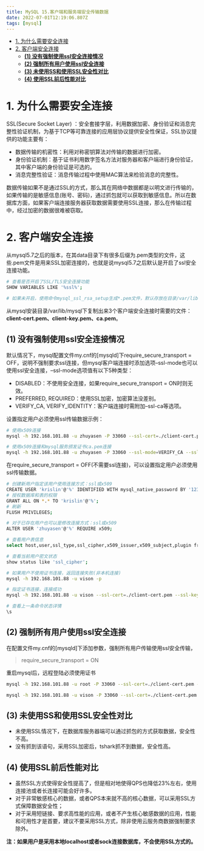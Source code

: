 ```yaml
---
title: MySQL 15.客户端和服务端安全传输数据
date: 2022-07-01T12:19:06.807Z
tags: [mysql]
---
```

- [1. 为什么需要安全连接](#1-为什么需要安全连接)
- [2. 客户端安全连接](#2-客户端安全连接)
  - [**(1) 没有强制使用ssl安全连接情况**](#1-没有强制使用ssl安全连接情况)
  - [**(2) 强制所有用户使用ssl安全连接**](#2-强制所有用户使用ssl安全连接)
  - [**(3) 未使用SS和使用SSL安全性对比**](#3-未使用ss和使用ssl安全性对比)
  - [**(4) 使用SSL前后性能对比**](#4-使用ssl前后性能对比)

# 1. 为什么需要安全连接

SSL(Secure Socket Layer) ：安全套接字层，利用数据加密、身份验证和消息完整性验证机制，为基于TCP等可靠连接的应用层协议提供安全性保证，SSL协议提供的功能主要有：

- 数据传输的机密性：利用对称密钥算法对传输的数据进行加密。
- 身份验证机制：基于证书利用数字签名方法对服务器和客户端进行身份验证，其中客户端的身份验证是可选的。
- 消息完整性验证：消息传输过程中使用MAC算法来检验消息的完整性。

数据传输如果不是通过SSL的方式，那么其在网络中数据都是以明文进行传输的，如果传输的是敏感信息(账号、密码)，通过抓包就可以获取到敏感信息。所以在数据库方面，如果客户端连接服务器获取数据需要使用SSL连接，那么在传输过程中，经过加密的数据很难被窃取。

# 2. 客户端安全连接

从mysql5.7之后的版本，在其data目录下有很多后缀为.pem类型的文件，这些.pem文件是用来SSL加密连接的，也就是说mysql5.7之后默认是开启了ssl安全连接功能。

```bash
# 查看是否开启了SSL/TLS安全连接功能
SHOW VARIABLES LIKE '%ssl%';

# 如果未开启，使用命令mysql_ssl_rsa_setup生成*.pem文件，默认存放在目录/var/lib/mysql下
```

从mysql安装目录/var/lib/mysql下复制出来3个客户端安全连接时需要的文件：**client-cert.pem、client-key.pem、ca.pem**。



## **(1) 没有强制使用ssl安全连接情况**

默认情况下，mysql配置文件my.cnf的[mysqld]下require_secure_transport = OFF，说明不强制要求ssl连接，但mysql客户端连接时添加选项–ssl-mode也可以使用ssl安全连接，–ssl-mode选项值有以下5种类型：

- DISABLED：不使用安全连接，如果require_secure_transport = ON时则无效。
- PREFERRED, REQUIRED：使用SSL加密，加密算法没差别。
- VERIFY_CA, VERIFY_IDENTITY：客户端连接时需附加–ssl-ca等选项。

设置指定用户必须使用ssl传输数据示例：

```bash
# 使用x509连接
mysql -h 192.168.101.88 -u zhuyasen -P 33060 --ssl-cert=./client-cert.pem --ssl-key=./client-key.pem --ssl-mode=REQUIRED -p

# 使用x509连接和mysql服务颁发证书ca.pem连接
mysql -h 192.168.101.88 -u zhuyasen -P 33060 --ssl-mode=VERIFY_CA --ssl-cert=./client-cert.pem --ssl-key=./client-key.pem --ssl-ca=./ca.pem -p
```



在require_secure_transport = OFF(不需要ssl连接)，可以设置指定用户必须使用ssl传输数据。

```bash
# 创建新用户指定该用户使用连接方式：ssl或x509
CREATE USER 'krislin'@'%' IDENTIFIED WITH mysql_native_password BY '123456' REQUIRE ssl;
# 授权数据库和表的权限
GRANT ALL ON *.* TO 'krislin'@'%';
# 刷新
FLUSH PRIVILEGES;

# 对于已存在用户也可以是修改连接方式：ssl或x509
ALTER USER 'zhuyasen'@'%' REQUIRE x509;

# 查看用户表信息
select host,user,ssl_type,ssl_cipher,x509_issuer,x509_subject,plugin from mysql.user;

# 查看当前用户密文状态
show status like 'ssl_cipher';

# 如果用户不使用证书连接，返回连接失败(非本机连接)
mysql -h 192.168.101.88 -u vison -p

# 指定证书连接，连接成功
mysql -h 192.168.101.88 -u vison --ssl-cert=./client-cert.pem --ssl-key=./client-key.pem -p

# 查看上一条命令状态详情
\s
```



## **(2) 强制所有用户使用ssl安全连接**

在配置文件my.cnf的[mysqld]下添加参数，强制所有用户传输使用ssl安全传输，

> require_secure_transport = ON

重启mysql后，远程登陆必须使用证书

```bash
mysql -h 192.168.101.88 -u root -P 33060 --ssl-cert=./client-cert.pem --ssl-key=./client-key.pem -p

mysql -h 192.168.101.88 -u vison -P 33060 --ssl-cert=./client-cert.pem --ssl-key=./client-key.pem --ssl-ca=./ca.pem --ssl-mode=VERIFY_CA -p
```



## **(3) 未使用SS和使用SSL安全性对比**

- 未使用SSL情况下，在数据库服务器端可以通过抓包的方式获取数据，安全性不高。
- 没有抓到该语句，采用SSL加密后，tshark抓不到数据，安全性高。



## **(4) 使用SSL前后性能对比**

- 虽然SSL方式使得安全性提高了，但是相对地使得QPS也降低23%左右，使用连接池或者长连接可能会好许多。
- 对于非常敏感核心的数据，或者QPS本来就不高的核心数据，可以采用SSL方式保障数据安全性；
- 对于采用短链接、要求高性能的应用，或者不产生核心敏感数据的应用，性能和可用性才是首要，建议不要采用SSL方式，除非使用云服务商数据强制要求除外。



**注：如果用户是采用本地localhost或者sock连接数据库，不会使用SSL方式的。**